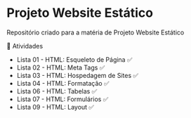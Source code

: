 # Projeto Website Estático

Repositório criado para a matéria de Projeto Website Estático  

:page_facing_up: Atividades
- Lista 01 \- HTML: Esqueleto de Página  :white_check_mark:
- Lista 02 \- HTML: Meta Tags  :white_check_mark:
- Lista 03 \- HTML: Hospedagem de Sites  :white_check_mark:
- Lista 04 \- HTML: Formatação :white_check_mark:
- Lista 06 \- HTML: Tabelas :white_check_mark:
- Lista 07 \- HTML: Formulários :white_check_mark:
- Lista 09 \- HTML: Layout :white_check_mark:
